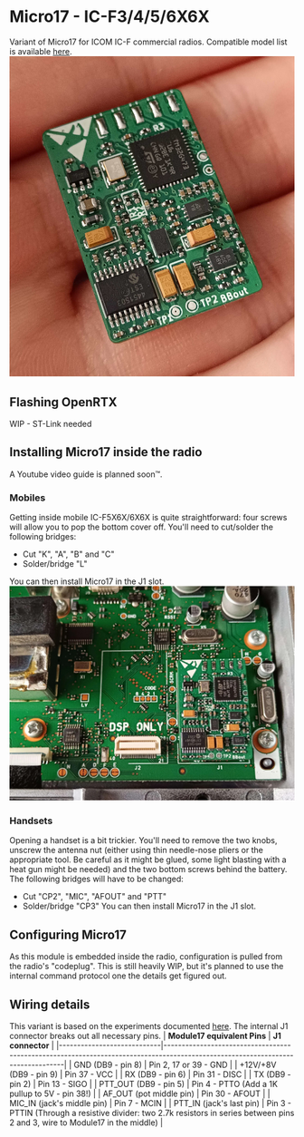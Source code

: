 # Micro17 - IC-F3/4/5/6X6X
Variant of Micro17 for ICOM IC-F commercial radios. Compatible model list is available [here](/icom_ICF3_4_5_6XXX/model_list.md).
![Micro17 connected to an ICOM radio.](/icom_ICF3_4_5_6XXX/icom_micro17_board2.jpg)
## Flashing OpenRTX
WIP - ST-Link needed

## Installing Micro17 inside the radio
A Youtube video guide is planned soon:tm:. 
### Mobiles
Getting inside mobile IC-F5X6X/6X6X is quite straightforward: four screws will allow you to pop the bottom cover off. 
You'll need to cut/solder the following bridges:
* Cut "K", "A", "B" and "C"
* Solder/bridge "L"

You can then install Micro17 in the J1 slot. 
![Micro17 connected to an ICOM radio.](/icom_ICF3_4_5_6XXX/icom_micro17_board1.jpg)
### Handsets
Opening a handset is a bit trickier. You'll need to remove the two knobs, unscrew the antenna nut (either using thin needle-nose pliers or the appropriate tool. Be careful as it might be glued, some light blasting with a heat gun might be needed) and the two bottom screws behind the battery. 
The following bridges will have to be changed: 
* Cut "CP2", "MIC", "AFOUT" and "PTT" 
* Solder/bridge  "CP3"
You can then install Micro17 in the J1 slot.

## Configuring Micro17
As this module is embedded inside the radio, configuration is pulled from the radio's "codeplug". This is still heavily WIP, but it's planned to use the internal command protocol one the details get figured out. 

## Wiring details
This variant is based on the experiments documented [here](https://wiki.m17project.org/icf5060_3060). 
The internal J1 connector breaks out all necessary pins.
| **Module17 equivalent Pins**          | **J1 connector**                                                                                                           |
|----------------------------|--------------------------------------------------------------------------------------------------------------------------------|
| GND (DB9 - pin 8)          | Pin 2, 17 or 39 - GND                                                                                                          |
| +12V/+8V (DB9 - pin 9)         | Pin 37 - VCC                                                                                                                   |
| RX (DB9 - pin 6)           | Pin 31 - DISC                                                                                                                  |
| TX (DB9 - pin 2)           | Pin 13 - SIGO                                                                                                                  |
| PTT_OUT (DB9 - pin 5)      | Pin 4 - PTTO (Add a 1K pullup to 5V - pin 38!)                                                                                 |
| AF_OUT (pot middle pin)    | Pin 30 - AFOUT                                                                                                                 |
| MIC_IN (jack's middle pin) | Pin 7 - MCIN                                                                                                                   |
| PTT_IN (jack's last pin)   | Pin 3 - PTTIN (Through a resistive divider: two 2.7k resistors in series between pins 2 and 3, wire to Module17 in the middle) |



